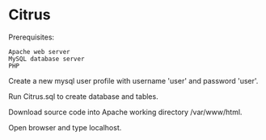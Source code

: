 # Citrus

Prerequisites:

	Apache web server
	MySQL database server
	PHP

Create a new mysql user profile with username 'user' and password 'user'.

Run Citrus.sql to create database and tables.

Download source code into Apache working directory /var/www/html.

Open browser and type localhost.

